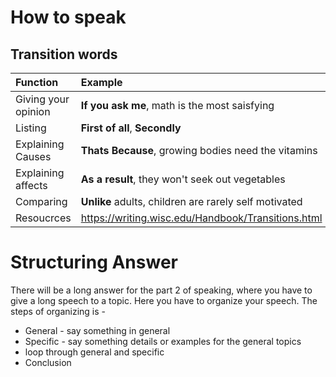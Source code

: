 # How to speak

## Transition words

| Function | Example |
|:---------|:--------|
|Giving your opinion | **If you ask me**, math is the most saisfying|
|Listing| **First of all**, **Secondly** |
|Explaining Causes| **Thats Because**, growing bodies need the vitamins|
|Explaining affects| **As a result**, they won't seek out vegetables|
|Comparing| **Unlike** adults, children are rarely self motivated|
|Resoucrces| https://writing.wisc.edu/Handbook/Transitions.html |

# Structuring Answer

There will be a long answer for the part 2 of speaking, where you have to give a long speech to a topic. Here you have to organize your speech. The steps of organizing is - 

* General - say something in general
* Specific - say something details or examples for the general topics
* loop through general and specific
* Conclusion

